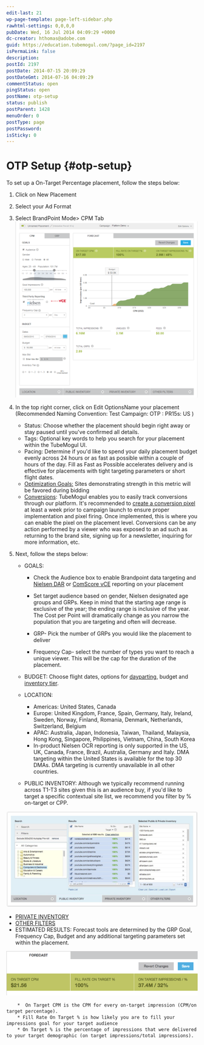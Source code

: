 ```yaml
---
edit-last: 21
wp-page-template: page-left-sidebar.php
rawhtml-settings: 0,0,0,0
pubDate: Wed, 16 Jul 2014 04:09:29 +0000
dc-creator: hthomas@adobe.com
guid: https://education.tubemogul.com/?page_id=2197
isPermaLink: false
description: 
postId: 2197
postDate: 2014-07-15 20:09:29
postDateGmt: 2014-07-16 04:09:29
commentStatus: open
pingStatus: open
postName: otp-setup
status: publish
postParent: 1428
menuOrder: 0
postType: page
postPassword: 
isSticky: 0
---
```


# OTP Setup {#otp-setup}

To set up a On-Target Percentage placement, follow the steps below:

1. Click on New Placement
1. Select your Ad Format
1. Select BrandPoint Mode> CPM Tab   
   [ ![](assets/otp-setup.png)](assets/otp-setup.png)

1. In the top right corner, click on Edit OptionsName your placement  (Recommended Naming Convention: Test Campaign: OTP : PR15s: US )

    * Status: Choose whether the placement should begin right away or stay paused until you've confirmed all details.
    * Tags: Optional key words to help you search for your placement within the TubeMogul UI.
    * Pacing: Determine if you'd like to spend your daily placement budget evenly across 24 hours or as fast as possible within a couple of hours of the day. Fill as Fast as Possible accelerates delivery and is effective for placements with tight targeting parameters or short flight dates.
    * [Optimization Goals:](../../../user-guide/optimization/optimization-goals.md) Sites demonstrating strength in this metric will be favored during bidding
    * [Conversions](conversions.md): TubeMogul enables you to easily track conversions through our platform. It's recommended to  [create a conversion pixel](conversions.md) at least a week prior to campaign launch to ensure proper implementation and pixel firing. Once implemented, this is where you can enable the pixel on the placement level. Conversions can be any action performed by a viewer who was exposed to an ad such as returning to the brand site, signing up for a newsletter, inquiring for more information, etc.

1. Next, follow the steps below:

    * GOALS:

        * Check the Audience box to enable Brandpoint data targeting and [Nielsen DAR](../../../user-guide/measurement/nielsen-ocr-reporting.md) or [ComScore vCE](../../../user-guide/measurement/comscore-vce.md) reporting on your placement
        
        * Set target audience based on gender, Nielsen designated age groups and GRPs. Keep in mind that the starting age range is exclusive of the year; the ending range is inclusive of the year. The Cost per Point will dramatically change as you narrow the population that you are targeting and often will decrease.
        * GRP- Pick the number of GRPs you would like the placement to deliver
        * Frequency Cap- select the number of types you want to reach a unique viewer. This will be the cap for the duration of the placement.

    * BUDGET: Choose flight dates, options for [dayparting](../../../user-guide/planning/targeting/targeting-options.md), budget and  [inventory tier](../../../user-guide/planning/brand-safety/sitesafe-quality.md).
    
    * LOCATION:

        * Americas: United States, Canada
        * Europe: United Kingdom, France, Spain, Germany, Italy, Ireland, Sweden, Norway, Finland, Romania, Denmark, Netherlands, Switzerland, Belgium
        * APAC: Australia, Japan, Indonesia, Taiwan, Thailand, Malaysia, Hong Kong, Singapore, Philippines, Vietnam, China, South Korea
        * In-product Nielsen OCR reporting is only supported in the US, UK, Canada, France, Brazil, Australia, Germany and Italy. DMA targeting within the United States is available for the top 30 DMAs. DMA targeting is currently unavailable in all other countries.

   * PUBLIC INVENTORY: Although we typically recommend running across T1-T3 sites given this is an audience buy, if you'd like to target a specific contextual site list, we recommend you filter by % on-target  or CPP.

[ ![bp - site cat](assets/bp-site-cat-1024x510.jpeg)](assets/bp-site-cat.jpeg)

   * [PRIVATE INVENTORY](../../../user-guide/planning/private-inventory.md)
   * [OTHER FILTERS](../../../user-guide/planning/targeting/targeting-options.md)
   * ESTIMATED RESULTS: Forecast tools are determined by the GRP Goal, Frequency Cap, Budget and any additional targeting parameters set within the placement.

[ ![bp - forecast](assets/forecast-otp.png)](assets/forecast-otp.png)

        *  On Target CPM is the CPM for every on-target impression (CPM/on target percentage).
        * Fill Rate On Target % is how likely you are to fill your impressions goal for your target audience
        * On Target % is the percentage of impressions that were delivered to your target demographic (on target impressions/total impressions). 
